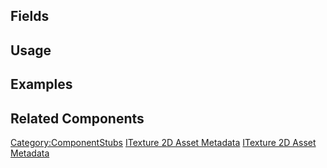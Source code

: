 <languages></languages> <translate>

## Fields

## Usage

## Examples

## Related Components

</translate>

[Category:ComponentStubs](Category:ComponentStubs "wikilink") [ITexture
2D Asset Metadata](Category:Components{{#translation:}} "wikilink")
[ITexture 2D Asset
Metadata](Category:Components:Assets:Utility{{#translation:}} "wikilink")